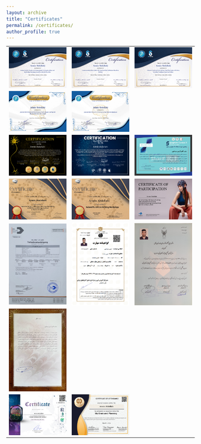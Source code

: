 ```yaml
---
layout: archive
title: "Certificates"
permalink: /certificates/
author_profile: true
---
```


| | | |
|:-------------------------:|:-------------------------:|:-------------------------:|
| <a href="/images/certificate-01.png" target="_blank"><img src="/images/certificate-01.png" /></a> | <a href="/images/certificate-02.png" target="_blank"><img src="/images/certificate-02.png" /></a> | <a href="/images/certificate-03.png" target="_blank"><img src="/images/certificate-03.png" /></a> |
| <a href="/images/certificate-15.png" target="_blank"><img src="/images/certificate-15.png" /></a> | <a href="/images/certificate-16.png" target="_blank"><img src="/images/certificate-16.png" /></a>
| <a href="/images/certificate-07.png" target="_blank"><img src="/images/certificate-07.png" /></a> | <a href="/images/certificate-08.png" target="_blank"><img src="/images/certificate-08.png" /></a> | <a href="/images/certificate-10.png" target="_blank"><img src="/images/certificate-10.png" /></a> |
<a href="/images/certificate-09.jpg" target="_blank"><img src="/images/certificate-09.jpg" /></a> | <a href="/images/certificate-14.jpg" target="_blank"><img src="/images/certificate-14.jpg" /></a> | <a href="/images/certificate-13.png" target="_blank"><img src="/images/certificate-13.png" /></a> |
| <a href="/images/certificate-04.jpg" target="_blank"><img src="/images/certificate-04.jpg" /></a> | <a href="/images/certificate-05.png" target="_blank"><img src="/images/certificate-05.png" /></a> | <a href="/images/certificate-06.jpg" target="_blank"><img src="/images/certificate-06.jpg" /></a> |
| <a href="/images/certificate-17.jpg" target="_blank"><img src="/images/certificate-17.jpg" /></a>
| <a href="/images/certificate-11.jpeg" target="_blank"><img src="/images/certificate-11.jpeg" /></a> | <a href="/images/certificate-12.jpg" target="_blank"><img src="/images/certificate-12.jpg" /></a> 

